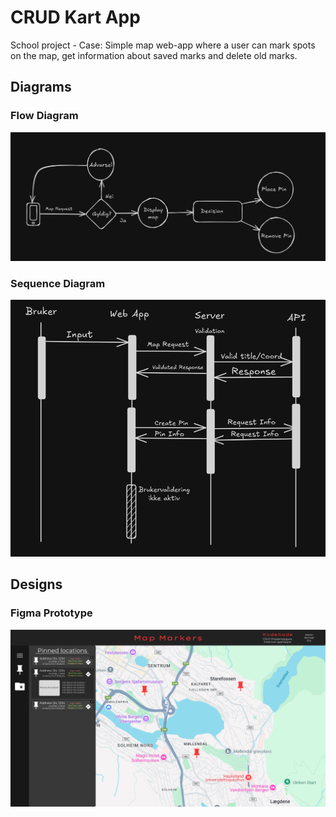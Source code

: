 # CRUD Kart App
School project - Case:
Simple map web-app where a user can mark spots on the map,
get information about saved marks and delete old marks. 

## Diagrams

### Flow Diagram
![Alt text](/img/Flow.png "Optional Title")

### Sequence Diagram
![Alt text](/img/Sequence.png "Sequence Diagram")


## Designs

### Figma Prototype
![Alt text](/img/FrontPage.png "Front Page prototype from Figma")
